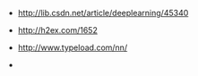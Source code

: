 * http://lib.csdn.net/article/deeplearning/45340

* http://h2ex.com/1652

* http://www.typeload.com/nn/

* 
